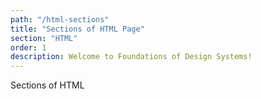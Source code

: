 ```yaml
---
path: "/html-sections"
title: "Sections of HTML Page"
section: "HTML"
order: 1
description: Welcome to Foundations of Design Systems!
---
```


Sections of HTML
